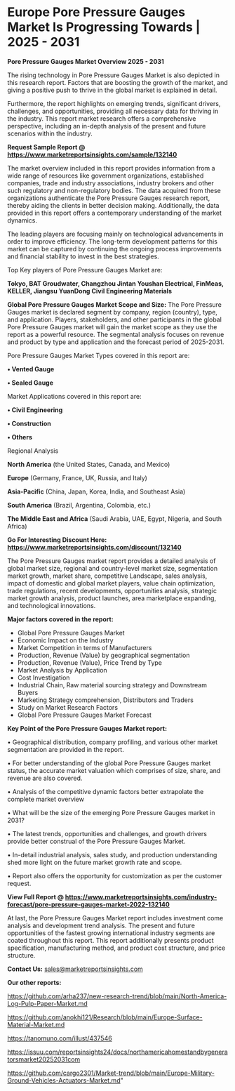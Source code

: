 # Europe Pore Pressure Gauges Market Is Progressing Towards | 2025 - 2031

<Strong> Pore Pressure Gauges Market Overview 2025 - 2031</strong>

The rising technology in Pore Pressure Gauges Market is also depicted in this research report. Factors that are boosting the growth of the market, and giving a positive push to thrive in the global market is explained in detail.

Furthermore, the report highlights on emerging trends, significant drivers, challenges, and opportunities, providing all necessary data for thriving in the industry. This report market research offers a comprehensive perspective, including an in-depth analysis of the present and future scenarios within the industry.

<strong>Request Sample Report @ <a href=https://www.marketreportsinsights.com/sample/132140>https://www.marketreportsinsights.com/sample/132140</a></strong>

The market overview included in this report provides information from a wide range of resources like government organizations, established companies, trade and industry associations, industry brokers and other such regulatory and non-regulatory bodies. The data acquired from these organizations authenticate the Pore Pressure Gauges research report, thereby aiding the clients in better decision making. Additionally, the data provided in this report offers a contemporary understanding of the market dynamics.

The leading players are focusing mainly on technological advancements in order to improve efficiency. The long-term development patterns for this market can be captured by continuing the ongoing process improvements and financial stability to invest in the best strategies.

Top Key players of Pore Pressure Gauges Market are:

<strong>Tokyo, BAT Groudwater, Changzhou Jintan Youshan Electrical, FinMeas, KELLER, Jiangsu YuanDong Civil Engineering Materials</strong>

<strong><b>Global Pore Pressure Gauges Market Scope and Size:</b></strong>
The Pore Pressure Gauges market is declared segment by company, region (country), type, and application. Players, stakeholders, and other participants in the global Pore Pressure Gauges market will gain the market scope as they use the report as a powerful resource. The segmental analysis focuses on revenue and product by type and application and the forecast period of 2025-2031.

Pore Pressure Gauges Market Types covered in this report are:

<strong>• Vented Gauge

• Sealed Gauge</strong>

Market Applications covered in this report are:

<strong>• Civil Engineering

• Construction

• Others</strong> 

Regional Analysis

<strong>North America</strong> (the United States, Canada, and Mexico)

<strong>Europe</strong> (Germany, France, UK, Russia, and Italy)

<strong>Asia-Pacific</strong> (China, Japan, Korea, India, and Southeast Asia)

<strong>South America</strong> (Brazil, Argentina, Colombia, etc.)

<strong>The Middle East and Africa</strong> (Saudi Arabia, UAE, Egypt, Nigeria, and South Africa)

<strong>Go For Interesting Discount Here: <a href=https://www.marketreportsinsights.com/discount/132140>https://www.marketreportsinsights.com/discount/132140</a></strong>

The Pore Pressure Gauges market report provides a detailed analysis of global market size, regional and country-level market size, segmentation market growth, market share, competitive Landscape, sales analysis, impact of domestic and global market players, value chain optimization, trade regulations, recent developments, opportunities analysis, strategic market growth analysis, product launches, area marketplace expanding, and technological innovations.

<strong><b>Major factors covered in the report:</b></strong>
<ul>
  <li>Global Pore Pressure Gauges Market </li>
  <li>Economic Impact on the Industry</li>
  <li>Market Competition in terms of Manufacturers</li>
  <li>Production, Revenue (Value) by geographical segmentation</li>
  <li>Production, Revenue (Value), Price Trend by Type</li>
  <li>Market Analysis by Application</li>
  <li>Cost Investigation</li>
  <li>Industrial Chain, Raw material sourcing strategy and Downstream Buyers</li>
  <li>Marketing Strategy comprehension, Distributors and Traders</li>
  <li>Study on Market Research Factors</li>
  <li>Global Pore Pressure Gauges Market Forecast</li>
</ul>

<strong><b>Key Point of the Pore Pressure Gauges Market report:</b></strong>

• Geographical distribution, company profiling, and various other market segmentation are provided in the report.

• For better understanding of the global Pore Pressure Gauges market status, the accurate market valuation which comprises of size, share, and revenue are also covered.

• Analysis of the competitive dynamic factors better extrapolate the complete market overview

• What will be the size of the emerging Pore Pressure Gauges market in 2031?

• The latest trends, opportunities and challenges, and growth drivers provide better construal of the Pore Pressure Gauges Market.

• In-detail industrial analysis, sales study, and production understanding shed more light on the future market growth rate and scope.

• Report also offers the opportunity for customization as per the customer request.

<strong><b>View Full Report @ <a href=https://www.marketreportsinsights.com/industry-forecast/pore-pressure-gauges-market-2022-132140>https://www.marketreportsinsights.com/industry-forecast/pore-pressure-gauges-market-2022-132140</a></b></strong>


At last, the Pore Pressure Gauges Market report includes investment come analysis and development trend analysis. The present and future opportunities of the fastest growing international industry segments are coated throughout this report. This report additionally presents product specification, manufacturing method, and product cost structure, and price structure.

<strong>Contact Us:</strong>
sales@marketreportsinsights.com

<strong>Our other reports:</strong>

<a href=https://github.com/arha237/new-research-trend/blob/main/North-America-Log-Pulp-Paper-Market.md>https://github.com/arha237/new-research-trend/blob/main/North-America-Log-Pulp-Paper-Market.md</a>

<a href=https://github.com/anokhi121/Research/blob/main/Europe-Surface-Material-Market.md>https://github.com/anokhi121/Research/blob/main/Europe-Surface-Material-Market.md</a>

<a href=https://tanomuno.com/illust/437546>https://tanomuno.com/illust/437546</a>

<a href=https://issuu.com/reportsinsights24/docs/northamericahomestandbygeneratorsmarket20252031com>https://issuu.com/reportsinsights24/docs/northamericahomestandbygeneratorsmarket20252031com</a>

<a href=https://github.com/cargo2301/Market-trend/blob/main/Europe-Military-Ground-Vehicles-Actuators-Market.md>https://github.com/cargo2301/Market-trend/blob/main/Europe-Military-Ground-Vehicles-Actuators-Market.md</a>"
